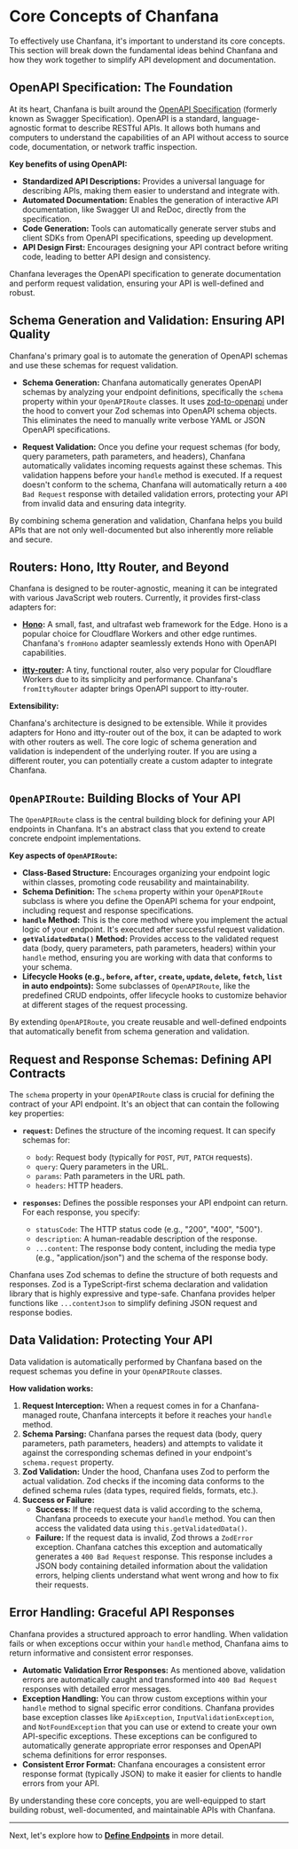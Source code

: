 # Core Concepts of Chanfana

To effectively use Chanfana, it's important to understand its core concepts. This section will break down the fundamental ideas behind Chanfana and how they work together to simplify API development and documentation.

## OpenAPI Specification: The Foundation

At its heart, Chanfana is built around the [OpenAPI Specification](https://www.openapis.org/) (formerly known as Swagger Specification). OpenAPI is a standard, language-agnostic format to describe RESTful APIs. It allows both humans and computers to understand the capabilities of an API without access to source code, documentation, or network traffic inspection.

**Key benefits of using OpenAPI:**

*   **Standardized API Descriptions:** Provides a universal language for describing APIs, making them easier to understand and integrate with.
*   **Automated Documentation:** Enables the generation of interactive API documentation, like Swagger UI and ReDoc, directly from the specification.
*   **Code Generation:** Tools can automatically generate server stubs and client SDKs from OpenAPI specifications, speeding up development.
*   **API Design First:** Encourages designing your API contract before writing code, leading to better API design and consistency.

Chanfana leverages the OpenAPI specification to generate documentation and perform request validation, ensuring your API is well-defined and robust.

## Schema Generation and Validation: Ensuring API Quality

Chanfana's primary goal is to automate the generation of OpenAPI schemas and use these schemas for request validation.

*   **Schema Generation:** Chanfana automatically generates OpenAPI schemas by analyzing your endpoint definitions, specifically the `schema` property within your `OpenAPIRoute` classes. It uses [zod-to-openapi](https://github.com/asteasolutions/zod-to-openapi) under the hood to convert your Zod schemas into OpenAPI schema objects. This eliminates the need to manually write verbose YAML or JSON OpenAPI specifications.

*   **Request Validation:** Once you define your request schemas (for body, query parameters, path parameters, and headers), Chanfana automatically validates incoming requests against these schemas. This validation happens before your `handle` method is executed. If a request doesn't conform to the schema, Chanfana will automatically return a `400 Bad Request` response with detailed validation errors, protecting your API from invalid data and ensuring data integrity.

By combining schema generation and validation, Chanfana helps you build APIs that are not only well-documented but also inherently more reliable and secure.

## Routers: Hono, Itty Router, and Beyond

Chanfana is designed to be router-agnostic, meaning it can be integrated with various JavaScript web routers. Currently, it provides first-class adapters for:

*   **[Hono](https://github.com/honojs/hono):** A small, fast, and ultrafast web framework for the Edge. Hono is a popular choice for Cloudflare Workers and other edge runtimes. Chanfana's `fromHono` adapter seamlessly extends Hono with OpenAPI capabilities.

*   **[itty-router](https://github.com/kwhitley/itty-router):** A tiny, functional router, also very popular for Cloudflare Workers due to its simplicity and performance. Chanfana's `fromIttyRouter` adapter brings OpenAPI support to itty-router.

**Extensibility:**

Chanfana's architecture is designed to be extensible. While it provides adapters for Hono and itty-router out of the box, it can be adapted to work with other routers as well. The core logic of schema generation and validation is independent of the underlying router. If you are using a different router, you can potentially create a custom adapter to integrate Chanfana.

## `OpenAPIRoute`: Building Blocks of Your API

The `OpenAPIRoute` class is the central building block for defining your API endpoints in Chanfana. It's an abstract class that you extend to create concrete endpoint implementations.

**Key aspects of `OpenAPIRoute`:**

*   **Class-Based Structure:** Encourages organizing your endpoint logic within classes, promoting code reusability and maintainability.
*   **Schema Definition:**  The `schema` property within your `OpenAPIRoute` subclass is where you define the OpenAPI schema for your endpoint, including request and response specifications.
*   **`handle` Method:**  This is the core method where you implement the actual logic of your endpoint. It's executed after successful request validation.
*   **`getValidatedData()` Method:**  Provides access to the validated request data (body, query parameters, path parameters, headers) within your `handle` method, ensuring you are working with data that conforms to your schema.
*   **Lifecycle Hooks (e.g., `before`, `after`, `create`, `update`, `delete`, `fetch`, `list` in auto endpoints):**  Some subclasses of `OpenAPIRoute`, like the predefined CRUD endpoints, offer lifecycle hooks to customize behavior at different stages of the request processing.

By extending `OpenAPIRoute`, you create reusable and well-defined endpoints that automatically benefit from schema generation and validation.

## Request and Response Schemas: Defining API Contracts

The `schema` property in your `OpenAPIRoute` class is crucial for defining the contract of your API endpoint. It's an object that can contain the following key properties:

*   **`request`:** Defines the structure of the incoming request. It can specify schemas for:
    *   `body`: Request body (typically for `POST`, `PUT`, `PATCH` requests).
    *   `query`: Query parameters in the URL.
    *   `params`: Path parameters in the URL path.
    *   `headers`: HTTP headers.

*   **`responses`:** Defines the possible responses your API endpoint can return. For each response, you specify:
    *   `statusCode`: The HTTP status code (e.g., "200", "400", "500").
    *   `description`: A human-readable description of the response.
    *   `...content`: The response body content, including the media type (e.g., "application/json") and the schema of the response body.

Chanfana uses Zod schemas to define the structure of both requests and responses. Zod is a TypeScript-first schema declaration and validation library that is highly expressive and type-safe. Chanfana provides helper functions like `...contentJson` to simplify defining JSON request and response bodies.

## Data Validation: Protecting Your API

Data validation is automatically performed by Chanfana based on the request schemas you define in your `OpenAPIRoute` classes.

**How validation works:**

1.  **Request Interception:** When a request comes in for a Chanfana-managed route, Chanfana intercepts it before it reaches your `handle` method.
2.  **Schema Parsing:** Chanfana parses the request data (body, query parameters, path parameters, headers) and attempts to validate it against the corresponding schemas defined in your endpoint's `schema.request` property.
3.  **Zod Validation:** Under the hood, Chanfana uses Zod to perform the actual validation. Zod checks if the incoming data conforms to the defined schema rules (data types, required fields, formats, etc.).
4.  **Success or Failure:**
    *   **Success:** If the request data is valid according to the schema, Chanfana proceeds to execute your `handle` method. You can then access the validated data using `this.getValidatedData()`.
    *   **Failure:** If the request data is invalid, Zod throws a `ZodError` exception. Chanfana catches this exception and automatically generates a `400 Bad Request` response. This response includes a JSON body containing detailed information about the validation errors, helping clients understand what went wrong and how to fix their requests.

## Error Handling: Graceful API Responses

Chanfana provides a structured approach to error handling. When validation fails or when exceptions occur within your `handle` method, Chanfana aims to return informative and consistent error responses.

*   **Automatic Validation Error Responses:** As mentioned above, validation errors are automatically caught and transformed into `400 Bad Request` responses with detailed error messages.
*   **Exception Handling:** You can throw custom exceptions within your `handle` method to signal specific error conditions. Chanfana provides base exception classes like `ApiException`, `InputValidationException`, and `NotFoundException` that you can use or extend to create your own API-specific exceptions. These exceptions can be configured to automatically generate appropriate error responses and OpenAPI schema definitions for error responses.
*   **Consistent Error Format:** Chanfana encourages a consistent error response format (typically JSON) to make it easier for clients to handle errors from your API.

By understanding these core concepts, you are well-equipped to start building robust, well-documented, and maintainable APIs with Chanfana.

---

Next, let's explore how to [**Define Endpoints**](./endpoints/defining-endpoints.md) in more detail.

